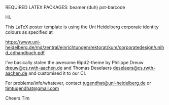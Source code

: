 REQUIRED LATEX PACKAGES: 
beamer (duh)
pst-barcode

Hi.

This LaTeX poster template is using the Uni Heidelberg corporate identity colours as specified at

https://www.uni-heidelberg.de/md/zentral/einrichtungen/rektorat/kum/corporatedesign/unihd_cdhandbuch.pdf

I’ve basically stolen the awesome I6pd2-theme by 
Philippe Dreuw <dreuw@cs.rwth-aachen.de> and 
Thomas Deselaers <deselaers@cs.rwth-aachen.de> and customised it to our CI.

For problems/info/whatever, contact 
tugendhat@uni-heidelberg.de
or
timtugendhat@gmail.com

Cheers
Tim